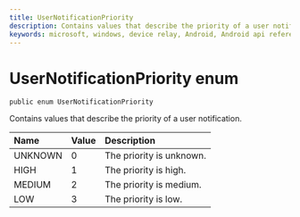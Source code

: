 ```yaml
---
title: UserNotificationPriority
description: Contains values that describe the priority of a user notification.
keywords: microsoft, windows, device relay, Android, Android api reference 
---
```


# UserNotificationPriority enum

```
public enum UserNotificationPriority
```

Contains values that describe the priority of a user notification.

|Name | Value | Description |
|:-- |:-- |:-- |
|UNKNOWN |0| The priority is unknown.|
|   HIGH |1| The priority is high.|
|   MEDIUM |2| The priority is medium.|
|   LOW|3| The priority is low.|

